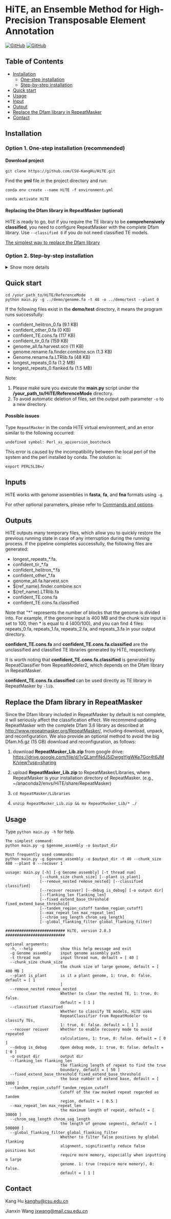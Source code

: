# HiTE, an Ensemble Method for High-Precision Transposable Element Annotation
[![GitHub](https://img.shields.io/badge/python-3-blue)](https://www.python.org/)
[![GitHub](https://img.shields.io/badge/license-GPL--3.0-green)](https://github.com/CSU-KangHu/HiTE/blob/master/LICENSE)

<!-- ## <a name="introduction"></a>Introduction
We have developed an ensemble method for high-precision TE annotation, known as **HiTE**, 
which has undergone extensive benchmarking and has proven to be the best TE annotation tool available. 
HiTE achieved the highest precision and discovered the most gold standard TE models based on four model species: 
Oryza sativa, Caenorhabditis briggsae, Drosophila melanogaster, and Danio rerio. Furthermore, HiTE can discover 
novel TEs with low copy numbers that are not included in known libraries. -->

## Table of Contents

<!-- - [Introduction](#introduction)
  - [The workflow of HiTE](#pipeline)
  - [Performance](#performance)
-->
- [Installation](#install)
  - [One-step installation](#one-step)
  - [Step-by-step installation](#step-step)
- [Quick start](#start)
- [Usage](#cmd)
- [Input](#inputs)
- [Output](#outputs)
- [Replace the Dfam library in RepeatMasker](#classified)
- [Contact](#contact)

<!-- ### <a name="pipeline"></a>The workflow of HiTE
![输入图片说明](pic/Framework.png) 

### <a name="performance"></a>Performance comparison of general-purpose TE annotators based on benckmarking method of RepeatModeler2 and EDTA 
![输入图片说明](pic/RM2_results.png)

![输入图片说明](pic/EDTA_results.png) -->

## <a name="install"></a>Installation
### <a name="one-step"></a>Option 1. One-step installation (recommended)
#### Download project 
```
git clone https://github.com/CSU-KangHu/HiTE.git
```
Find the **yml** file in the project directory and run:
```
conda env create --name HiTE -f environment.yml

conda activate HiTE
```

#### Replacing the Dfam library in RepeatMasker (optional)
HiTE is ready to go, but if you require the TE library to be **comprehensively classified**, you need to configure RepeatMasker with the complete Dfam library.
Use `--classified 0` if you do not need classified TE models.

[The simplest way to replace the Dfam library](#classified)

### <a name="step-step"></a>Option 2. Step-by-step installation
<details>
<summary>Show more details</summary>

#### 1. Download project 
```
git clone https://github.com/CSU-KangHu/HiTE.git
```

#### 2. installing python3
HiTE requires python3, please ensure you run HiTE with python3.

#### 3. installing RMBlast
Please install  [RMBlast](https://www.repeatmasker.org/rmblast/).

#### <a name="genome_tools"></a>4. Installing genome tools
Download [Genome Tools](http://genometools.org/pub/binary_distributions/).

<!-- For example:
```
wget http://genometools.org/pub/binary_distributions/gt-1.6.2-Linux_x86_64-64bit-complete.tar.gz
tar zxvf gt-1.6.2-Linux_x86_64-64bit-complete.tar.gz
```
-->

#### <a name="ltrretriever"></a>5. Installing LTR_retriever
Install the latest release of LTR_retriever
from the [LTR_retriever Github page](https://github.com/oushujun/LTR_retriever).

#### <a name="repeatmodeler"></a>6. Installing RepeatMasker and RepeatModeler2 (Optional)
It is recommended to download the [RepeatMasker](http://www.repeatmasker.org/RepeatMasker/) with the complete Dfam 3.6 library.

HiTE uses RepeatClassifier from [RepeatModeler2](https://www.repeatmasker.org/RepeatModeler/) to classify the TE models. 
Please follow the documentation to install RepeatModeler2 and configure RepeatMasker.

If you do not need classified TE models, you can skip this step and run HiTE with `--classified 0`.

#### <a name="configure"></a>7. Configuring dependencies
```
cd /your_path_to/HiTE/ReferenceMode
vim ParamConfig.json
```
Change
- Genome_Tools_Home
- LTR_retriever_Home
- RMBlast_Home
- RepeatModeler_Home

to the actual installation directories of RepeatMasker, Genome_Tools, LTR_retriever, and RMBlast, respectively.

Then, run

```
cd /your_path_to/HiTE/ReferenceMode
python configure.py
```
to validate all configurations.
</details>


## <a name="start"></a>Quick start
```
cd /your_path_to/HiTE/ReferenceMode
python main.py -g ../demo/genome.fa -t 48 -o ../demo/test --plant 0
```

If the following files exist in the **demo/test** directory, it means the program runs successfully: 
* confident_helitron_0.fa (9.1 KB)
* confident_other_0.fa (0 KB)
* confident_TE.cons.fa (117 KB)
* confident_tir_0.fa (159 KB)
* genome_all.fa.harvest.scn (11 KB)
* genome.rename.fa.finder.combine.scn (1.3 KB)
* Genome.rename.fa.LTRlib.fa (48 KB)
* longest_repeats_0.fa (1.2 MB)
* longest_repeats_0.flanked.fa (1.5 MB)

Note:
1. Please make sure you execute the **main.py** script under the **/your_path_to/HiTE/ReferenceMode** directory.
2. To avoid automatic deletion of files, set the output path parameter ```-o``` to a new directory.
 
#### Possible issues
Type `RepeatMasker` in the conda HiTE virtual environment, and an error similar to the following occurred:

`undefined symbol: Perl_xs_apiversion_bootcheck`

This error is caused by the incompatibility between the local perl of the system and the perl installed by conda. The solution is:

`export PERL5LIB=/`

## <a name="inputs"></a>Inputs
HiTE works with genome assemblies in **fasta**, **fa**, and **fna** formats using `-g`.


For other optional parameters, please refer to [Commands and options](#cmd).

## <a name="outputs"></a>Outputs
HiTE outputs many temporary files, which allow you to quickly restore the previous 
running state in case of any interruption during the running process. If
the pipeline completes successfully, the following files are generated:

* longest_repeats_*.fa.
* confident_tir_*.fa
* confident_helitron_*.fa
* confident_other_*.fa
* genome_all.fa.harvest.scn
* ${ref_name}.finder.combine.scn
* ${ref_name}.LTRlib.fa
* confident_TE.cons.fa
* confident_TE.cons.fa.classified

Note that "*" represents the number of blocks that the genome is divided into.
For example, if the genome input is 400 MB and the chunk size input is set to 100,
then * is equal to 4 (400/100), and you can find 4 files: repeats_0.fa, repeats_1.fa,
repeats_2.fa, and repeats_3.fa in your output directory.

**confident_TE.cons.fa** and **confident_TE.cons.fa.classified** are the 
unclassified and classified TE libraries generated by HiTE, respectively.

It is worth noting that **confident_TE.cons.fa.classified** is generated by RepeatClassifier from 
RepeatModeler2, which depends on the Dfam library in RepeatMasker.

**confident_TE.cons.fa.classified** can be used directly as TE library in RepeatMasker by `-lib`.


## <a name="classified"></a>Replace the Dfam library in RepeatMasker
Since the Dfam library included in RepeatMasker by default is not complete, it will seriously affect the classification effect.
We recommend updating RepeatMasker with the complete Dfam 3.6 library as described at http://www.repeatmasker.org/RepeatMasker/, including download, unpack, and reconfiguration.
We also provide an optional method to avoid the big Dfam.h5.gz (15 GB) download and reconfiguration, as follows:
1. download **RepeatMasker_Lib.zip** from google drive: 
https://drive.google.com/file/d/1vQLamfINdJ5iDwggYigWKe7Gor4t6JMK/view?usp=sharing

2. upload **RepeatMasker_Lib.zip** to RepeatMasker/Libraries, where RepeatMasker is your installation directory of RepeatMasker.
   (e.g., ~/anaconda2/envs/HiTE/share/RepeatMasker)

3. `cd RepeatMasker/Libraries`

4. `unzip RepeatMasker_Lib.zip && mv RepeatMasker_Lib/* ./`

<!--
```
1. cd RepeatMasker/Libraries/
2. wget https://www.dfam.org/releases/Dfam_3.6/families/Dfam.h5.gz
3. gunzip Dfam.h5.gz
```

Run Configure Script
```
1. cd RepeatMasker 
2. perl ./configure
``` -->


## <a name="cmd"></a>Usage
Type `python main.py -h` for help.
```
The simplest command:
python main.py -g $genome_assembly -o $output_dir

Most frequently used commands:
python main.py -g $genome_assembly -o $output_dir -t 40 --chunk_size 400 --plant 0 --recover 1

uusage: main.py [-h] [-g Genome assembly] [-t thread num]
               [--chunk_size chunk_size] [--plant is_plant]
               [--remove_nested remove_nested] [--classified classified]
               [--recover recover] [--debug is_debug] [-o output dir]
               [--flanking_len flanking_len]
               [--fixed_extend_base_threshold fixed_extend_base_threshold]
               [--tandem_region_cutoff tandem_region_cutoff]
               [--max_repeat_len max_repeat_len]
               [--chrom_seg_length chrom_seg_length]
               [--global_flanking_filter global_flanking_filter]

########################## HiTE, version 2.0.3 ##########################

optional arguments:
  -h, --help            show this help message and exit
  -g Genome assembly    input genome assembly path
  -t thread num         input thread num, default = [ 40 ]
  --chunk_size chunk_size
                        the chunk size of large genome, default = [ 400 MB ]
  --plant is_plant      is it a plant genome, 1: true, 0: false. default = [ 1
                        ]
  --remove_nested remove_nested
                        Whether to clear the nested TE, 1: true, 0: false.
                        default = [ 1 ]
  --classified classified
                        Whether to classify TE models, HiTE uses
                        RepeatClassifier from RepeatModeler to classify TEs,
                        1: true, 0: false. default = [ 1 ]
  --recover recover     Whether to enable recovery mode to avoid repeated
                        calculations, 1: true, 0: false. default = [ 0 ]
  --debug is_debug      Open debug mode, 1: true, 0: false. default = [ 0 ]
  -o output dir         output dir
  --flanking_len flanking_len
                        the flanking length of repeat to find the true
                        boundary, default = [ 50 ]
  --fixed_extend_base_threshold fixed_extend_base_threshold
                        the base number of extend base, default = [ 1000 ]
  --tandem_region_cutoff tandem_region_cutoff
                        Cutoff of the raw masked repeat regarded as tandem
                        region, default = [ 0.5 ]
  --max_repeat_len max_repeat_len
                        the maximum length of repeat, default = [ 30000 ]
  --chrom_seg_length chrom_seg_length
                        the length of genome segments, default = [ 500000 ]
  --global_flanking_filter global_flanking_filter
                        Whether to filter false positives by global flanking
                        alignment, significantly reduce false positives but
                        require more memory, especially when inputting a large
                        genome. 1: true (require more memory), 0: false.
                        default = [ 1 ]
```

## <a name="contact"></a>Contact
Kang Hu kanghu@csu.edu.cn

Jianxin Wang jxwang@mail.csu.edu.cn
